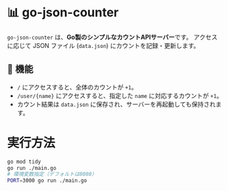 # 📊 go-json-counter

`go-json-counter` は、**Go製のシンプルなカウントAPIサーバー**です。
アクセスに応じて JSON ファイル (`data.json`) にカウントを記録・更新します。

## 🔧 機能

* `/` にアクセスすると、全体のカウントが `+1`。
* `/user/{name}` にアクセスすると、指定した `name` に対応するカウントが `+1`。
* カウント結果は `data.json` に保存され、サーバーを再起動しても保持されます。

# 実行方法

```sh
go mod tidy
go run ./main.go
# 環境変数指定（デフォルトは8080）
PORT=3000 go run ./main.go
```